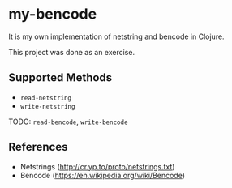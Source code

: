 # my-bencode

It is my own implementation of netstring and bencode in Clojure.

This project was done as an exercise.

## Supported Methods

 - `read-netstring`
 - `write-netstring`
 
 TODO: `read-bencode`, `write-bencode`

## References

 - Netstrings (http://cr.yp.to/proto/netstrings.txt)
 - Bencode (https://en.wikipedia.org/wiki/Bencode)
 
